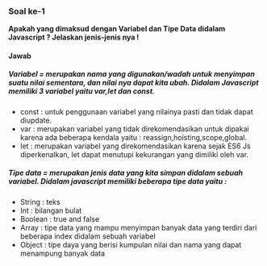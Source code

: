 ### Soal ke-1
 **Apakah yang dimaksud dengan Variabel dan Tipe Data didalam Javascript ? Jelaskan jenis-jenis nya !**
#### Jawab
##### Variabel = merupakan nama  yang digunakan/wadah untuk menyimpan suatu nilai sementara, dan nilai nya dapat kita ubah. Didalam Javascript memiliki 3 variabel yaitu var,let dan const. 
  * const : untuk penggunaan variabel yang nilainya pasti dan tidak dapat diupdate.
  * var : merupakan variabel yang tidak direkomendasikan untuk dipakai karena ada beberapa kendala yaitu : reassign,hoisting,scope,global.
  * let : merupakan variabel yang direkomendasikan karena sejak ES6 Js diperkenalkan, let dapat menutupi kekurangan yang dimiliki oleh var.
 
##### Tipe data = merupakan jenis data yang kita simpan didalam sebuah variabel. Didalam javascript memiliki beberapa tipe data yaitu :
  * String    : teks
  * Int       : bilangan bulat
  * Boolean   : true and false 
  * Array     : tipe data yang mampu menyimpan banyak data yang terdiri dari beberapa index didalam sebuah variabel
  * Object    : tipe daya yang berisi kumpulan nilai dan nama yang dapat menampung banyak data

      
